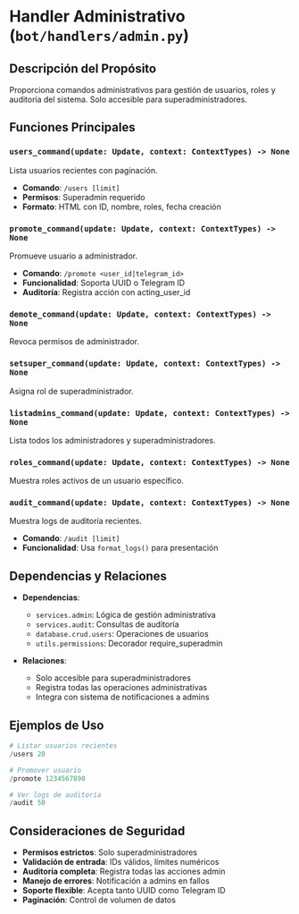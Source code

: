 # Handler Administrativo (`bot/handlers/admin.py`)

## Descripción del Propósito

Proporciona comandos administrativos para gestión de usuarios, roles y auditoría del sistema. Solo accesible para superadministradores.

## Funciones Principales

### `users_command(update: Update, context: ContextTypes) -> None`
Lista usuarios recientes con paginación.
- **Comando**: `/users [limit]`
- **Permisos**: Superadmin requerido
- **Formato**: HTML con ID, nombre, roles, fecha creación

### `promote_command(update: Update, context: ContextTypes) -> None`
Promueve usuario a administrador.
- **Comando**: `/promote <user_id|telegram_id>`
- **Funcionalidad**: Soporta UUID o Telegram ID
- **Auditoría**: Registra acción con acting_user_id

### `demote_command(update: Update, context: ContextTypes) -> None`
Revoca permisos de administrador.

### `setsuper_command(update: Update, context: ContextTypes) -> None`
Asigna rol de superadministrador.

### `listadmins_command(update: Update, context: ContextTypes) -> None`
Lista todos los administradores y superadministradores.

### `roles_command(update: Update, context: ContextTypes) -> None`
Muestra roles activos de un usuario específico.

### `audit_command(update: Update, context: ContextTypes) -> None`
Muestra logs de auditoría recientes.
- **Comando**: `/audit [limit]`
- **Funcionalidad**: Usa `format_logs()` para presentación

## Dependencias y Relaciones

- **Dependencias**:
  - `services.admin`: Lógica de gestión administrativa
  - `services.audit`: Consultas de auditoría
  - `database.crud.users`: Operaciones de usuarios
  - `utils.permissions`: Decorador require_superadmin

- **Relaciones**:
  - Solo accesible para superadministradores
  - Registra todas las operaciones administrativas
  - Integra con sistema de notificaciones a admins

## Ejemplos de Uso

```python
# Listar usuarios recientes
/users 20

# Promover usuario
/promote 1234567890

# Ver logs de auditoría
/audit 50
```

## Consideraciones de Seguridad

- **Permisos estrictos**: Solo superadministradores
- **Validación de entrada**: IDs válidos, límites numéricos
- **Auditoría completa**: Registra todas las acciones admin
- **Manejo de errores**: Notificación a admins en fallos
- **Soporte flexible**: Acepta tanto UUID como Telegram ID
- **Paginación**: Control de volumen de datos